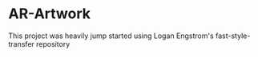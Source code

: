 # AR-Artwork

This project was heavily jump started using Logan Engstrom's fast-style-transfer repository
